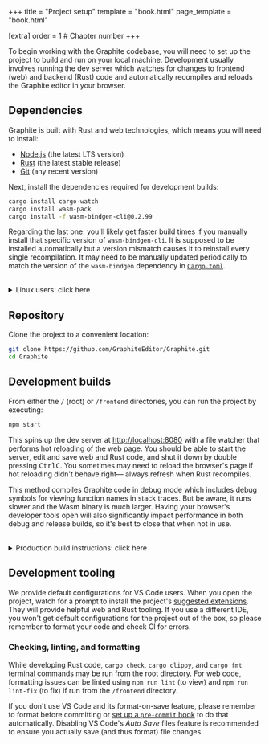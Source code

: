 +++
title = "Project setup"
template = "book.html"
page_template = "book.html"

[extra]
order = 1 # Chapter number
+++

To begin working with the Graphite codebase, you will need to set up the project to build and run on your local machine. Development usually involves running the dev server which watches for changes to frontend (web) and backend (Rust) code and automatically recompiles and reloads the Graphite editor in your browser.

## Dependencies

Graphite is built with Rust and web technologies, which means you will need to install:
- [Node.js](https://nodejs.org/) (the latest LTS version)
- [Rust](https://www.rust-lang.org/) (the latest stable release)
- [Git](https://git-scm.com/) (any recent version)

Next, install the dependencies required for development builds:

```sh
cargo install cargo-watch
cargo install wasm-pack
cargo install -f wasm-bindgen-cli@0.2.99
```

Regarding the last one: you'll likely get faster build times if you manually install that specific version of `wasm-bindgen-cli`. It is supposed to be installed automatically but a version mismatch causes it to reinstall every single recompilation. It may need to be manually updated periodically to match the version of the `wasm-bindgen` dependency in [`Cargo.toml`](https://github.com/GraphiteEditor/Graphite/blob/master/Cargo.toml).

<br />
<details>
<summary>Linux users: click here</summary>
<br />

On Linux, you likely need to install this set of additional packages which are required by Tauri, even if you're just building the web app:

```sh
# On Debian-based (Ubuntu, Mint, etc.) distributions:
sudo apt install libgtk-3-dev libsoup2.4-dev libjavascriptcoregtk-4.0-dev libwebkit2gtk-4.0-dev

# On Fedora-based (RHEL, CentOS, etc.) distributions:
sudo dnf install gtk3-devel libsoup-devel javascriptcoregtk4.0-devel webkit2gtk4.0-devel

# On OpenSUSE-based distributions:
sudo zypper install gtk3-devel libsoup-devel webkit2gtk3-soup2-devel

# On NixOS or when using the Nix package manager:
nix-shell
```

</details>

## Repository

Clone the project to a convenient location:

```sh
git clone https://github.com/GraphiteEditor/Graphite.git
cd Graphite
```

## Development builds

From either the `/` (root) or `/frontend` directories, you can run the project by executing:

```sh
npm start
```

This spins up the dev server at <http://localhost:8080> with a file watcher that performs hot reloading of the web page. You should be able to start the server, edit and save web and Rust code, and shut it down by double pressing <kbd>Ctrl</kbd><kbd>C</kbd>. You sometimes may need to reload the browser's page if hot reloading didn't behave right— always refresh when Rust recompiles.

This method compiles Graphite code in debug mode which includes debug symbols for viewing function names in stack traces. But be aware, it runs slower and the Wasm binary is much larger. Having your browser's developer tools open will also significantly impact performance in both debug and release builds, so it's best to close that when not in use.

<br />
<details>
<summary>Production build instructions: click here</summary>
<br />

You'll rarely need to compile your own production builds because our CI/CD system takes care of deployments. However, you can compile a production build with full optimizations by first installing the additional `cargo-about` dev dependency:

```sh
cargo install cargo-about
```

And then running:

```sh
npm run build
```

This produces the `/frontend/dist` directory containing the static site files that must be served by your own web server.

</details>

## Development tooling

We provide default configurations for VS Code users. When you open the project, watch for a prompt to install the project's [suggested extensions](https://github.com/GraphiteEditor/Graphite/blob/master/.vscode/extensions.json). They will provide helpful web and Rust tooling. If you use a different IDE, you won't get default configurations for the project out of the box, so please remember to format your code and check CI for errors.

### Checking, linting, and formatting

While developing Rust code, `cargo check`, `cargo clippy`, and `cargo fmt` terminal commands may be run from the root directory. For web code, formatting issues can be linted using `npm run lint` (to view) and `npm run lint-fix` (to fix) if run from the `/frontend` directory.

If you don't use VS Code and its format-on-save feature, please remember to format before committing or [set up a `pre-commit` hook](https://githooks.com/) to do that automatically. Disabling VS Code's *Auto Save* files feature is recommended to ensure you actually save (and thus format) file changes.
